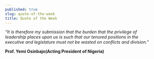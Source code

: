 ```yaml
---
published: true
slug: quote-of-the-week
title: Quote of the Week
---
```

_“It is therefore my submission that the burden that the privilege of leadership places upon us is such that our tenured positions in the executive and legislature must not be wasted on conflicts and division.”_

   **Prof. Yemi Osinbajo(Acting President of Nigeria)**

